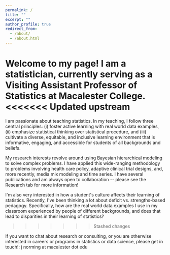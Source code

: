 ```yaml
---
permalink: /
title: ""
excerpt: ""
author_profile: true
redirect_from: 
  - /about/
  - /about.html
---
```


Welcome to my page! I am a statistician, currently serving as a Visiting Assistant Professor of Statistics at Macalester College. 
<<<<<<< Updated upstream
=======


I am passionate about teaching statistics. In my teaching, I follow three central principles: (i) foster active learning with real world data examples, (ii) emphasize statistical thinking over statistical procedure, and (iii) cultivate a diverse, equitable, and inclusive learning environment that is informative, engaging, and accessible for students of all backgrounds and beliefs.


My research interests revolve around using Bayesian hierarchical modeling to solve complex problems. I have applied this wide-ranging methodology to problems involving health care policy, adaptive clinical trial designs, and, more recently, media mix modeling and time series. I have several publications and am always open to collaboration -- please see the Research tab for more information!


I'm also very interested in how a student's culture affects their learning of statistics. Recently, I've been thinking a lot about deficit vs. strengths-based pedagogy. Specifically, how are the real world data examples I use in my classroom experienced by people of different backgrounds, and does that lead to disparities in their learning of statistics? 

>>>>>>> Stashed changes

If you want to chat about research or consulting, or you are otherwise interested in careers or programs in statistics or data science, please get in touch!: j norming at macalester dot edu





